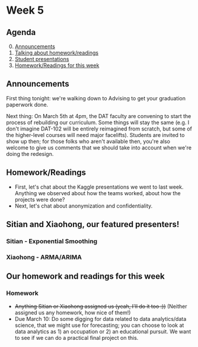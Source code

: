 # Week 5

## Agenda
0. [Announcements](#announcements)
1. [Talking about homework/readings](#readings)
2. [Student presentations](#student)
3. [Homework/Readings for this week](#homework)

## <span id="announcements">Announcements</span>

First thing tonight: we're walking down to Advising to get your graduation paperwork done. 

Next thing: On March 5th at 4pm, the DAT faculty are convening to start the process of rebuilding our curriculum. Some things will stay the same (e.g. I don't imagine DAT-102 will be entirely reimagined from scratch, but some of the higher-level courses will need major facelifts). Students are invited to show up then; for those folks who aren't available then, you're also welcome to give us comments that we should take into account when we're doing the redesign.

## <span id="readings">Homework/Readings</span>

* First, let's chat about the Kaggle presentations we went to last week. Anything we observed about how the teams worked, about how the projects were done? 
* Next, let's chat about anonymization and confidentiality. 

## <span id="student">Sitian and Xiaohong, our featured presenters!</span>

### Sitian - Exponential Smoothing

### Xiaohong - ARMA/ARIMA

## <span id="homework">Our homework and readings for this week</span>

### Homework
* ~~Anything Sitian or Xiaohong assigned us (yeah, I'll do it too :))~~ (Neither assigned us any homework, how nice of them!)
* Due March 10: Do some digging for data related to data analytics/data science, that we might use for forecasting; you can choose to look at data analytics as 1) an occupation or 2) an educational pursuit. We want to see if we can do a practical final project on this. 